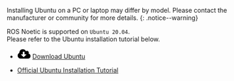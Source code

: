 
Installing Ubuntu on a PC or laptop may differ by model. Please contact the manufacturer or community for more details.
{: .notice--warning}

ROS Noetic is supported on `Ubuntu 20.04`.  
Please refer to the Ubuntu installation tutorial below.

- ![](/assets/images/icon_download.png) [Download Ubuntu](https://releases.ubuntu.com/?_ga=2.219480409.1908348701.1627362888-1311983284.1627362888)

- [Official Ubuntu Installation Tutorial](https://ubuntu.com/tutorials/install-ubuntu-desktop#1-overview)
